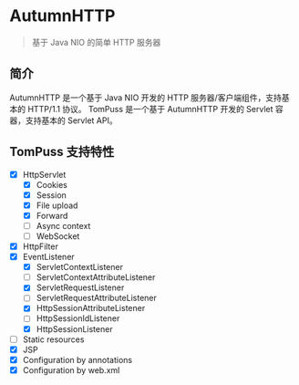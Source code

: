 # AutumnHTTP
> 基于 Java NIO 的简单 HTTP 服务器

## 简介
AutumnHTTP 是一个基于 Java NIO 开发的 HTTP 服务器/客户端组件，支持基本的 HTTP/1.1 协议。
TomPuss 是一个基于 AutumnHTTP 开发的 Servlet 容器，支持基本的 Servlet API。

## TomPuss 支持特性
- [x] HttpServlet
    - [x] Cookies
    - [x] Session
    - [x] File upload
    - [x] Forward
    - [ ] Async context
    - [ ] WebSocket
- [x] HttpFilter
- [x] EventListener
    - [x] ServletContextListener
    - [ ] ServletContextAttributeListener
    - [x] ServletRequestListener
    - [ ] ServletRequestAttributeListener
    - [x] HttpSessionAttributeListener
    - [ ] HttpSessionIdListener
    - [x] HttpSessionListener
- [ ] Static resources
- [x] JSP
- [x] Configuration by annotations
- [x] Configuration by web.xml
